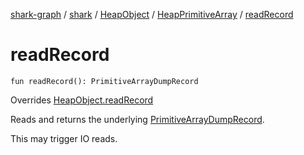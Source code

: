 [shark-graph](../../../index.md) / [shark](../../index.md) / [HeapObject](../index.md) / [HeapPrimitiveArray](index.md) / [readRecord](./read-record.md)

# readRecord

`fun readRecord(): PrimitiveArrayDumpRecord`

Overrides [HeapObject.readRecord](../read-record.md)

Reads and returns the underlying [PrimitiveArrayDumpRecord](#).

This may trigger IO reads.


